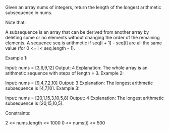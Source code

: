 Given an array nums of integers, return the length of the longest arithmetic subsequence in nums.

Note that:

A subsequence is an array that can be derived from another array by deleting some or no elements without changing the order of the remaining elements.
A sequence seq is arithmetic if seq[i + 1] - seq[i] are all the same value (for 0 <= i < seq.length - 1).
 

Example 1:

Input: nums = [3,6,9,12]
Output: 4
Explanation:  The whole array is an arithmetic sequence with steps of length = 3.
Example 2:

Input: nums = [9,4,7,2,10]
Output: 3
Explanation:  The longest arithmetic subsequence is [4,7,10].
Example 3:

Input: nums = [20,1,15,3,10,5,8]
Output: 4
Explanation:  The longest arithmetic subsequence is [20,15,10,5].
 

Constraints:

2 <= nums.length <= 1000
0 <= nums[i] <= 500
